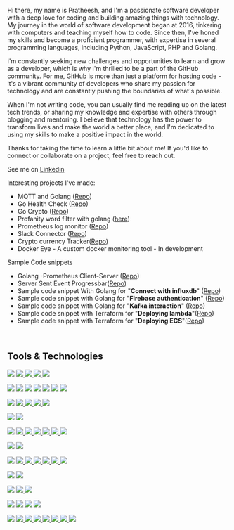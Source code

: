 Hi there, my name is  Pratheesh, and I'm a passionate software developer with a deep love for coding and building amazing things with technology. My journey in the world of software development began at 2016, tinkering with computers and teaching myself how to code. Since then, I've honed my skills and become a proficient programmer, with expertise in several programming languages, including Python, JavaScript, PHP and Golang.

I'm constantly seeking new challenges and opportunities to learn and grow as a developer, which is why I'm thrilled to be a part of the GitHub community. For me, GitHub is more than just a platform for hosting code - it's a vibrant community of developers who share my passion for technology and are constantly pushing the boundaries of what's possible.

When I'm not writing code, you can usually find me reading up on the latest tech trends, or sharing my knowledge and expertise with others through blogging and mentoring. I believe that technology has the power to transform lives and make the world a better place, and I'm dedicated to using my skills to make a positive impact in the world.

Thanks for taking the time to learn a little bit about me! If you'd like to connect or collaborate on a project, feel free to reach out.

See me on [Linkedin](https://www.linkedin.com/in/pratheesh-pc/)


Interesting projects I've made:
- MQTT and Golang ([Repo](https://github.com/pcpratheesh/mqtt-publisher-subscriber-golang))
- Go Health Check ([Repo](https://github.com/pcpratheesh/go-healthwatch))
- Go Crypto ([Repo](https://github.com/pcpratheesh/gocrypto))
- Profanity word filter with golang ([here](https://github.com/pcpratheesh/go-censorword))
- Prometheus log monitor ([Repo](https://github.com/pcpratheesh/golang-prometheus-example))
- Slack Connector ([Repo](https://github.com/pcpratheesh/slack-connector))
- Crypto currency Tracker([Repo](https://github.com/pcpratheesh/crypto-currency-tracker-api))
- Docker Eye - A custom docker monitoring tool - In development

Sample Code snippets 
- Golang -Prometheus Client-Server ([Repo](https://github.com/pcpratheesh/goprom-server-client))
- Server Sent Event Progressbar([Repo](https://github.com/pcpratheesh/golang-sse-progress-bar))
- Sample code snippet With Golang for "**Connect with influxdb**" ([Repo](https://github.com/pcpratheesh/golang-influxdb-example))
- Sample code snippet with Golang for "**Firebase authentication**" ([Repo](https://github.com/pcpratheesh/golang-firebase-example))
- Sample code snippet with Golang for "**Kafka interaction**" ([Repo](https://github.com/pcpratheesh/golang-kafka-realtime-data-pipline))
- Sample code snippet with Terraform for "**Deploying lambda**"([Repo](https://github.com/pcpratheesh/terraform-lambda-deployment-sample))
- Sample code snippet with Terraform for "**Deploying ECS**"([Repo](https://github.com/pcpratheesh/terraform-ecs-deployment-sample))
<br>
<h2>Tools & Technologies</h2>


<p align="left"> 

<!-- **<h4 align="left"> Programming Languages </h4>** -->
<img src="https://img.shields.io/badge/languages--%23cccc.svg?&style=for-the-badge&logoColor=white" /> 

<a href="https://golang.org" target="_blank"> 
    <img src="https://img.shields.io/badge/go-%236ad7e5.svg?&style=for-the-badge&logo=go&logoColor=white" /> 
</a> 
<a href="https://www.php.net" target="_blank"> 
    <img src="https://img.shields.io/badge/php-%232f60b3.svg?&style=for-the-badge&logo=php&logoColor=white" /> 
</a> 
<a href="https://www.python.org" target="_blank"> 
    <img src="https://img.shields.io/badge/python-%233772a3.svg?&style=for-the-badge&logo=python&logoColor=white" /> 
</a> 
<a href="https://nodejs.org/" target="_blank"> 
    <img src="https://img.shields.io/badge/nodejs-%235c9954.svg?&style=for-the-badge&logo=node.js&logoColor=white" /> 
</a> 

<!-- **<h4 align="left"> Frontend Development </h4>** -->
<br>
<p>
<img src="https://img.shields.io/badge/Frontend Development--%23cccc.svg?&style=for-the-badge&logoColor=white" /> 
<a href="https://getbootstrap.com" target="_blank"> 
    <img src="https://img.shields.io/badge/bootstrap-%235b4282.svg?&style=for-the-badge&logo=bootstrap&logoColor=white" /> 
</a> 
<a href="https://vuejs.org/" target="_blank"> 
    <img src="https://img.shields.io/badge/vue-%2348b883.svg?&style=for-the-badge&logo=vuetify&logoColor=white" /> 
</a> 

<a href="https://reactjs.org/" target="_blank"> 
    <img src="https://img.shields.io/badge/react-%235fd8f3.svg?&style=for-the-badge&logo=react&logoColor=black" /> 
</a> 

<a href="https://www.w3schools.com/css/" target="_blank"> 
       <img src="https://img.shields.io/badge/css-%231572b6.svg?&style=for-the-badge&logo=css3
&logoColor=white" /> 
</a>

<a href="https://www.w3.org/html/" target="_blank"> 
    <img src="https://img.shields.io/badge/html5-%23e44e32.svg?&style=for-the-badge&logo=html5&logoColor=white" /> 
</a> 

<a href="https://developer.mozilla.org/en-US/docs/Web/JavaScript" target="_blank"> 
    <img src="https://img.shields.io/badge/js-%23f0db4f.svg?&style=for-the-badge&logo=javascript&logoColor=black" />
</a> 

<!-- **<h4 align="left"> Backend Development </h4>** -->
<br>
<p>
<img src="https://img.shields.io/badge/Backend Development--%23cccc.svg?&style=for-the-badge" /> 

<a href="https://graphql.org" target="_blank"> 
    <img src="https://img.shields.io/badge/graphql-%23e45899.svg?&style=for-the-badge&logo=graphql&logoColor=black" />
</a> 

<a href="https://kafka.apache.org/" target="_blank"> 
    <img src="https://img.shields.io/badge/kafka-%23000000.svg?&style=for-the-badge&logo=apachekafka&logoColor=white" />
</a>

<a href="https://www.rabbitmq.com" target="_blank"> 
    <img src="https://img.shields.io/badge/rabbitmq-%23fa6838.svg?&style=for-the-badge&logo=rabbitmq&logoColor=black" /> 
</a> 

<a href="https://www.nginx.com" target="_blank"> 
    <img src="https://img.shields.io/badge/nginx-%23479a12.svg?&style=for-the-badge&logo=nginx&logoColor=black" />  
</a>
</p> 

<!-- **<h4 align="left"> Mobile App Development </h4>** -->
<p>
<img src="https://img.shields.io/badge/Mobile App Development--%23cccc.svg?&style=for-the-badge" /> 

<a href="https://reactnative.dev/" target="_blank"> 
    <img src="https://img.shields.io/badge/reactnative-%2361dafb.svg?&style=for-the-badge&logo=react&logoColor=black" />  
</a> 
</p>
<!-- **<h4 align="left"> Databases </h4>** -->
<p>
<img src="https://img.shields.io/badge/Databases--%23cccc.svg?&style=for-the-badge" /> 

<a href="https://www.mongodb.com/" target="_blank"> 
    <img src="https://img.shields.io/badge/mongodb-%234bad56.svg?&style=for-the-badge&logo=mongodb&logoColor=black" />  
</a>

<a href="https://www.mysql.com/" target="_blank"> 
     <img src="https://img.shields.io/badge/mysql-%2317737c.svg?&style=for-the-badge&logo=mysql&logoColor=black" />
</a> 

<a href="https://www.postgresql.org" target="_blank"> 
     <img src="https://img.shields.io/badge/postgresql-%23336791.svg?&style=for-the-badge&logo=postgresql&logoColor=black" />
</a>
<a href="https://www.influxdata.com/" target="_blank"> 
    <img src="https://img.shields.io/badge/InfluxDB-%23047dd5.svg?&style=for-the-badge&logo=InfluxDB&logoColor=black" />
</a> 
<a href="https://redis.io" target="_blank"> 
    <img src="https://img.shields.io/badge/redis-%23d8362f.svg?&style=for-the-badge&logo=redis&logoColor=black" />
</a> 
<a href="https://www.elastic.co" target="_blank"> 
   <img src="https://img.shields.io/badge/elasticsearch-%23f05a98.svg?&style=for-the-badge&logo=elastic&logoColor=black" />
</a> 
</p>

<!-- **<h4 align="left"> Data Visualization </h4>** -->

<p>
<img src="https://img.shields.io/badge/Data Visualization--%23cccc.svg?&style=for-the-badge" /> 

<a href="https://grafana.com" target="_blank"> 
    <img src="https://img.shields.io/badge/grafana-%23f37d37.svg?&style=for-the-badge&logo=grafana&logoColor=black" />
</a> 
</p>
<!-- **<h4 align="left"> Devops </h4>** -->
<p>
<img src="https://img.shields.io/badge/Devops--%23cccc.svg?&style=for-the-badge" /> 

<a href="https://www.docker.com/" target="_blank"> 
     <img src="https://img.shields.io/badge/docker-%23018bb8.svg?&style=for-the-badge&logo=docker&logoColor=black" /> 
</a> 

<a href="https://aws.amazon.com" target="_blank"> 
    <img src="https://img.shields.io/badge/aws-%23f7aa3a.svg?&style=for-the-badge&logo=amazon&logoColor=black" /> 
</a> 

<a href="https://azure.microsoft.com/en-in/" target="_blank"> 
    <img src="https://img.shields.io/badge/azure-%231668da.svg?&style=for-the-badge&logo=azuredevops&logoColor=black" /> 
</a> 

<a href="https://kubernetes.io" target="_blank"> 
    <img src="https://img.shields.io/badge/kubernetes-%23346ee5.svg?&style=for-the-badge&logo=kubernetes&logoColor=black" /> 
</a>

<a href="https://www.jenkins.io" target="_blank"> 
    <img src="https://img.shields.io/badge/jenkins-%23d33833.svg?&style=for-the-badge&logo=jenkins&logoColor=black" /> 
</a> 

<a href="https://www.gnu.org/software/bash/" target="_blank"> 
    <img src="https://img.shields.io/badge/bash-%231b1b1f.svg?&style=for-the-badge&logo=gnubash&logoColor=white" /> 
</a> 
</p>

<!-- **<h4 align="left">  Backend as a Service(BaaS)  </h4>** -->
<p>
<img src="https://img.shields.io/badge/Backend as a Service(BaaS)--%23cccc.svg?&style=for-the-badge" /> 

<a href="https://heroku.com" target="_blank"> 
    <img src="https://img.shields.io/badge/heroku-%236762a6.svg?&style=for-the-badge&logo=heroku&logoColor=white" /> 
</a> 
</p>

<!-- **<h4 align="left"> Framework </h4>** -->
<p>
<img src="https://img.shields.io/badge/Framework--%23cccc.svg?&style=for-the-badge" /> 

<a href="https://codeigniter.com" target="_blank"> 
    <img src="https://img.shields.io/badge/codeigniter-%23ee4535.svg?&style=for-the-badge&logo=codeigniter&logoColor=white" /> 
</a> 
 
<a href="https://www.djangoproject.com/" target="_blank"> 
    <img src="https://img.shields.io/badge/django-%23103a2b.svg?&style=for-the-badge&logo=django&logoColor=white" /> 
</a> 
</p>

<!-- **<h4 align="left"> Software </h4>** -->
<p>
<img src="https://img.shields.io/badge/Software--%23cccc.svg?&style=for-the-badge" /> 

<a href="https://www.figma.com/" target="_blank"> 
    <img src="https://img.shields.io/badge/figma-%23f97161.svg?&style=for-the-badge&logo=figma&logoColor=black" />
</a> 

<a href="https://www.photoshop.com/en" target="_blank"> 
    <img src="https://img.shields.io/badge/photoshop-%2380b5e2.svg?&style=for-the-badge&logo=adobephotoshop&logoColor=black" />
</a> 

<a href="https://postman.com" target="_blank"> 
   <img src="https://img.shields.io/badge/postman-%23fa6b38.svg?&style=for-the-badge&logo=postman&logoColor=white" />
</a> 
</p>
<!-- **<h4 align="left">Other** -->
<p>
<img src="https://img.shields.io/badge/Other--%23cccc.svg?&style=for-the-badge" /> 

<a href="https://git-scm.com/" target="_blank"> 
    <img src="https://img.shields.io/badge/git-%23f03d35.svg?&style=for-the-badge&logo=git&logoColor=white" />
</a> 
<a href="https://github.com/" target="_blank"> 
    <img src="https://img.shields.io/badge/github-%23151515.svg?&style=for-the-badge&logo=github&logoColor=white" />
</a> 
<a href="https://bitbucket.com/" target="_blank"> 
    <img src="https://img.shields.io/badge/bitbucket-%232378f9.svg?&style=for-the-badge&logo=bitbucket&logoColor=white" />
</a> 
<a href="https://gitlab.com/" target="_blank"> 
    <img src="https://img.shields.io/badge/gitlab-%23fa6e39.svg?&style=for-the-badge&logo=gitlab&logoColor=black" />
</a> 
<a href="https://www.atlassian.com/software/jira" target="_blank"> 
    <img src="https://img.shields.io/badge/jira-%232378f9.svg?&style=for-the-badge&logo=jira&logoColor=white" />
</a> 
<a href="https://slack.com/" target="_blank"> 
    <img src="https://img.shields.io/badge/slack-%234a154b.svg?&style=for-the-badge&logo=slack&logoColor=white" />
</a> 

<a href="https://www.linux.org/" target="_blank"> 
    <img src="https://img.shields.io/badge/linux-%23151515.svg?&style=for-the-badge&logo=linux&logoColor=white" />
</a> 
</p>


<!-- <p>&nbsp;<img align="center" src="https://github-readme-stats.vercel.app/api?username=pcpratheesh&show_icons=true&locale=en" alt="pcpratheesh" /></p> -->
